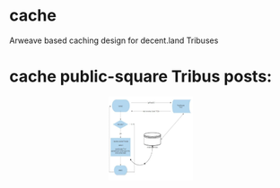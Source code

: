 # cache
Arweave based caching design for decent.land Tribuses

# cache public-square Tribus posts:

<center><img src="./cache-workflow.jpg" style="width: 150px; height: 150px"></center>
